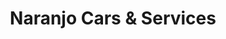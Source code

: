 ---
title: "Naranjo Cars & Services"
url: /torrox-costa/naranjo-cars-und-services/
shop: Autowerkstatt
---